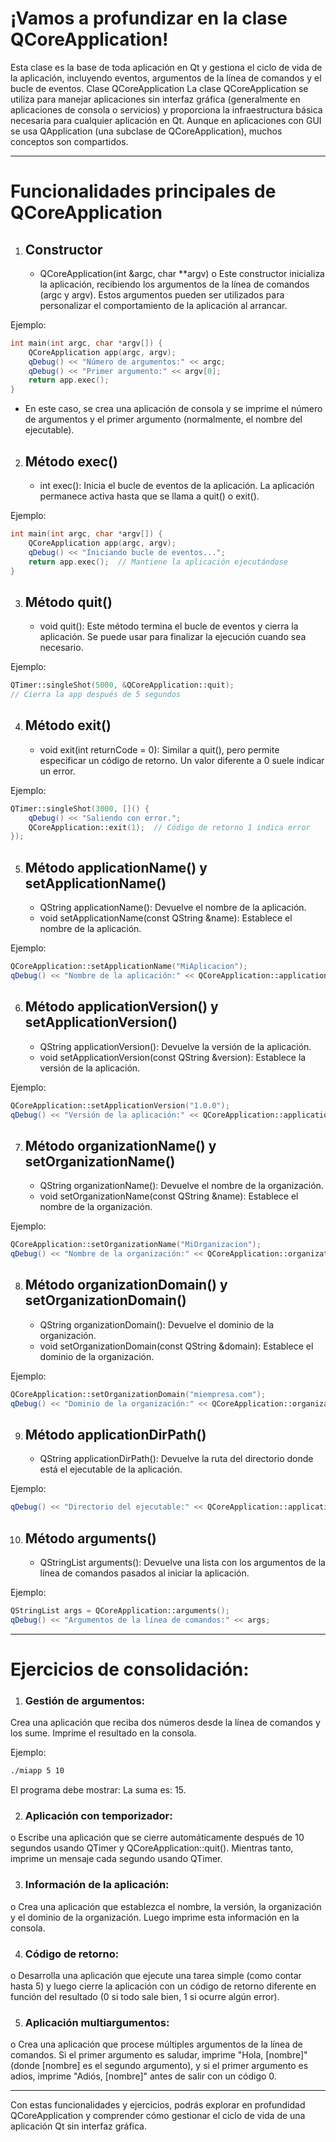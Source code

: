 
# ¡Vamos a profundizar en la clase QCoreApplication! 

Esta clase es la base de toda aplicación en Qt y gestiona el ciclo de vida de la aplicación, incluyendo eventos, argumentos de la línea de comandos y el bucle de eventos.
Clase QCoreApplication
La clase QCoreApplication se utiliza para manejar aplicaciones sin interfaz gráfica (generalmente en aplicaciones de consola o servicios) y proporciona la infraestructura básica necesaria para cualquier aplicación en Qt. Aunque en aplicaciones con GUI se usa QApplication (una subclase de QCoreApplication), muchos conceptos son compartidos.
________________________________________

# Funcionalidades principales de QCoreApplication

1. ## Constructor
    - QCoreApplication(int &argc, char **argv)
    o	Este constructor inicializa la aplicación, recibiendo los argumentos de la línea de comandos (argc y argv). Estos argumentos pueden ser utilizados para personalizar el comportamiento de la aplicación al arrancar.

Ejemplo:

```cpp
int main(int argc, char *argv[]) {
    QCoreApplication app(argc, argv);
    qDebug() << "Número de argumentos:" << argc;
    qDebug() << "Primer argumento:" << argv[0];
    return app.exec();
}
```

- En este caso, se crea una aplicación de consola y se imprime el número de argumentos y el primer argumento (normalmente, el nombre del ejecutable).
2. ## Método exec()
    - int exec(): Inicia el bucle de eventos de la aplicación. La aplicación permanece activa hasta que se llama a quit() o exit().

Ejemplo:
```cpp Copiar código
int main(int argc, char *argv[]) {
    QCoreApplication app(argc, argv);
    qDebug() << "Iniciando bucle de eventos...";
    return app.exec();  // Mantiene la aplicación ejecutándose
}
```
3. ## Método quit()
    - void quit(): Este método termina el bucle de eventos y cierra la aplicación. Se puede usar para finalizar la ejecución cuando sea necesario.

Ejemplo:
```cpp Copiar código
QTimer::singleShot(5000, &QCoreApplication::quit);  
// Cierra la app después de 5 segundos
```

4. ## Método exit()
    - void exit(int returnCode = 0): Similar a quit(), pero permite especificar un código de retorno. Un valor diferente a 0 suele indicar un error.

Ejemplo:
```cpp Copiar código
QTimer::singleShot(3000, []() {
    qDebug() << "Saliendo con error.";
    QCoreApplication::exit(1);  // Código de retorno 1 indica error
});
```

5. ## Método applicationName() y setApplicationName()
    - QString applicationName(): Devuelve el nombre de la aplicación.
    - void setApplicationName(const QString &name): Establece el nombre de la aplicación.

Ejemplo:
```cpp Copiar código
QCoreApplication::setApplicationName("MiAplicacion");
qDebug() << "Nombre de la aplicación:" << QCoreApplication::applicationName();
```

6. ## Método applicationVersion() y setApplicationVersion()
    - QString applicationVersion(): Devuelve la versión de la aplicación.
    - void setApplicationVersion(const QString &version): Establece la versión de la aplicación.

Ejemplo:
```cpp Copiar código
QCoreApplication::setApplicationVersion("1.0.0");
qDebug() << "Versión de la aplicación:" << QCoreApplication::applicationVersion();
```

7. ## Método organizationName() y setOrganizationName()
    - QString organizationName(): Devuelve el nombre de la organización.
    - void setOrganizationName(const QString &name): Establece el nombre de la organización.

Ejemplo:
```cpp Copiar código
QCoreApplication::setOrganizationName("MiOrganizacion");
qDebug() << "Nombre de la organización:" << QCoreApplication::organizationName();
```

8. ## Método organizationDomain() y setOrganizationDomain()
    - QString organizationDomain(): Devuelve el dominio de la organización.
    - void setOrganizationDomain(const QString &domain): Establece el dominio de la organización.

Ejemplo:
```cpp Copiar código
QCoreApplication::setOrganizationDomain("miempresa.com");
qDebug() << "Dominio de la organización:" << QCoreApplication::organizationDomain();
```

9. ## Método applicationDirPath()
    - QString applicationDirPath(): Devuelve la ruta del directorio donde está el ejecutable de la aplicación.

Ejemplo:
```cpp Copiar código
qDebug() << "Directorio del ejecutable:" << QCoreApplication::applicationDirPath();
```

10. ## Método arguments()
    - QStringList arguments(): Devuelve una lista con los argumentos de la línea de comandos pasados al iniciar la aplicación.

Ejemplo:
```cpp Copiar código
QStringList args = QCoreApplication::arguments();
qDebug() << "Argumentos de la línea de comandos:" << args;
```

***

# Ejercicios de consolidación:

1.	### Gestión de argumentos:
Crea una aplicación que reciba dos números desde la línea de comandos y los sume. Imprime el resultado en la consola.

Ejemplo:
``` bash Copiar código
./miapp 5 10
```

El programa debe mostrar: La suma es: 15.

2.	### Aplicación con temporizador:
o	Escribe una aplicación que se cierre automáticamente después de 10 segundos usando QTimer y QCoreApplication::quit(). Mientras tanto, imprime un mensaje cada segundo usando QTimer.

3. ### 	Información de la aplicación:
o	Crea una aplicación que establezca el nombre, la versión, la organización y el dominio de la organización. Luego imprime esta información en la consola.

4.	### Código de retorno:
o	Desarrolla una aplicación que ejecute una tarea simple (como contar hasta 5) y luego cierre la aplicación con un código de retorno diferente en función del resultado (0 si todo sale bien, 1 si ocurre algún error).

5.	### Aplicación multiargumentos:
o	Crea una aplicación que procese múltiples argumentos de la línea de comandos. Si el primer argumento es saludar, imprime "Hola, [nombre]" (donde [nombre] es el segundo argumento), y si el primer argumento es adios, imprime "Adiós, [nombre]" antes de salir con un código 0.

***

Con estas funcionalidades y ejercicios, podrás explorar en profundidad QCoreApplication y comprender cómo gestionar el ciclo de vida de una aplicación Qt sin interfaz gráfica. 

